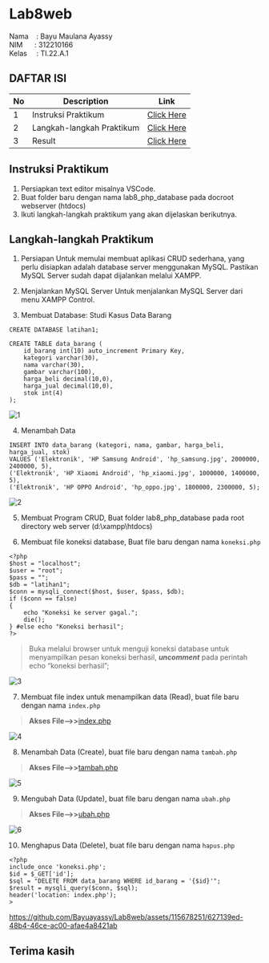 # Lab8web

Nama &nbsp; &nbsp;: Bayu Maulana Ayassy<br>
NIM&nbsp; &nbsp; &nbsp; : 312210166<br>
Kelas&ensp; &nbsp; : TI.22.A.1<br>

## DAFTAR ISI <br>
| No | Description | Link |
|-----|------|-----|
|1|Instruksi Praktikum|[Click Here](#instruksi-praktikum)|
|2|Langkah-langkah Praktikum|[Click Here](#langkah-langkah-praktikum)|
|3|Result|[Click Here](#result)|

## Instruksi Praktikum
1. Persiapkan text editor misalnya VSCode.
2. Buat folder baru dengan nama lab8_php_database pada docroot webserver (htdocs)
3. Ikuti langkah-langkah praktikum yang akan dijelaskan berikutnya.

## Langkah-langkah Praktikum
1. Persiapan Untuk memulai membuat aplikasi CRUD sederhana, yang perlu disiapkan adalah database server menggunakan MySQL. Pastikan MySQL Server sudah dapat dijalankan melalui XAMPP.

2. Menjalankan MySQL Server Untuk menjalankan MySQL Server dari menu XAMPP Control.

3. Membuat Database: Studi Kasus Data Barang
```
CREATE DATABASE latihan1;
```
```
CREATE TABLE data_barang (
    id_barang int(10) auto_increment Primary Key,
    kategori varchar(30),
    nama varchar(30),
    gambar varchar(100),
    harga_beli decimal(10,0),
    harga_jual decimal(10,0),
    stok int(4)
);
```

![1](https://github.com/Bayuayassy/Lab8web/assets/115678251/92894b44-ee8c-4f39-931a-ea17d7fe47f5)

4. Menambah Data
```
INSERT INTO data_barang (kategori, nama, gambar, harga_beli, harga_jual, stok)
VALUES ('Elektronik', 'HP Samsung Android', 'hp_samsung.jpg', 2000000, 2400000, 5),
('Elektronik', 'HP Xiaomi Android', 'hp_xiaomi.jpg', 1000000, 1400000, 5),
('Elektronik', 'HP OPPO Android', 'hp_oppo.jpg', 1800000, 2300000, 5);
```

![2](https://github.com/Bayuayassy/Lab8web/assets/115678251/df994f74-eed1-4899-8d98-197797ba5147)

5. Membuat Program CRUD, Buat folder lab8_php_database pada root directory web server (d:\xampp\htdocs)

6. Membuat file koneksi database, Buat file baru dengan nama `koneksi.php`
```
<?php
$host = "localhost";
$user = "root";
$pass = "";
$db = "latihan1";
$conn = mysqli_connect($host, $user, $pass, $db);
if ($conn == false)
{
    echo "Koneksi ke server gagal.";
    die();
} #else echo "Koneksi berhasil";
?>
```

> Buka melalui browser untuk menguji koneksi database untuk menyampilkan pesan koneksi berhasil, ***uncomment*** pada perintah echo “koneksi berhasil”;

![3](https://github.com/Bayuayassy/Lab8web/assets/115678251/df303ad7-7950-4d08-95fb-bed21147db30)

7. Membuat file index untuk menampilkan data (Read), buat file baru dengan nama `index.php`

> **Akses File-->>**[index.php](index.php)

![4](https://github.com/Bayuayassy/Lab8web/assets/115678251/968219d9-af2d-4ff8-9701-c6106f8f60ab)

8. Menambah Data (Create), buat file baru dengan nama `tambah.php`

> **Akses File-->>**[tambah.php](tambah.php)

![5](https://github.com/Bayuayassy/Lab8web/assets/115678251/cc456951-1168-422d-8637-4ff61297bd1b)

9. Mengubah Data (Update), buat file baru dengan nama `ubah.php`

> **Akses File-->>**[ubah.php](ubah.php)

![6](https://github.com/Bayuayassy/Lab8web/assets/115678251/d7c40ad2-3370-4d10-944b-1a0cf46e2a95)

10. Menghapus Data (Delete), buat file baru dengan nama `hapus.php`
```
<?php
include_once 'koneksi.php';
$id = $_GET['id'];
$sql = "DELETE FROM data_barang WHERE id_barang = '{$id}'";
$result = mysqli_query($conn, $sql);
header('location: index.php');
>
```

https://github.com/Bayuayassy/Lab8web/assets/115678251/627139ed-48b4-46ce-ac00-afae4a8421ab

## Terima kasih
